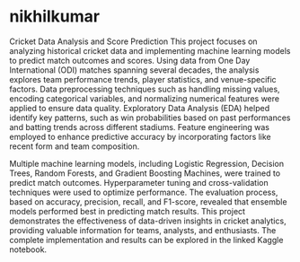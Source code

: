 # nikhilkumar
Cricket Data Analysis and Score Prediction This project focuses on analyzing historical cricket data and implementing machine learning models to predict match outcomes and scores. Using data from One Day International (ODI) matches spanning several decades, the analysis explores team performance trends, player statistics, and venue-specific factors. Data preprocessing techniques such as handling missing values, encoding categorical variables, and normalizing numerical features were applied to ensure data quality. Exploratory Data Analysis (EDA) helped identify key patterns, such as win probabilities based on past performances and batting trends across different stadiums. Feature engineering was employed to enhance predictive accuracy by incorporating factors like recent form and team composition.

Multiple machine learning models, including Logistic Regression, Decision Trees, Random Forests, and Gradient Boosting Machines, were trained to predict match outcomes. Hyperparameter tuning and cross-validation techniques were used to optimize performance. The evaluation process, based on accuracy, precision, recall, and F1-score, revealed that ensemble models performed best in predicting match results. This project demonstrates the effectiveness of data-driven insights in cricket analytics, providing valuable information for teams, analysts, and enthusiasts. The complete implementation and results can be explored in the linked Kaggle notebook.
